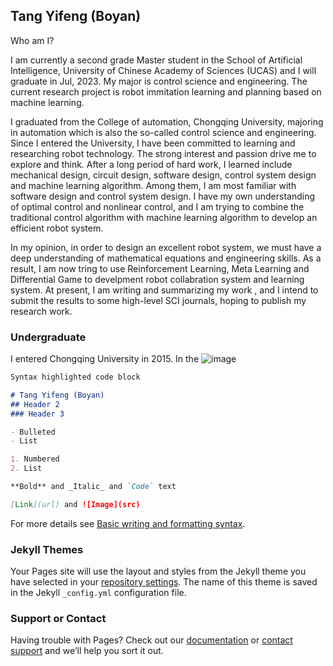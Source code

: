 ## Tang Yifeng (Boyan)

Who am I? 

I am currently a second grade Master student in the School of Artificial Intelligence, University of Chinese Academy of Sciences (UCAS) and I will graduate in Jul, 2023. My major is control science and engineering. The current research project is robot immitation learning and planning based on machine learning. 

I graduated from the College of automation, Chongqing University, majoring in automation which is also the so-called control science and engineering. Since I entered the University, I have been committed to learning and researching robot technology. The strong interest and passion drive me to explore and think. After a long period of hard work, I learned include mechanical design, circuit design, software design, control system design and machine learning algorithm. Among them, I am most familiar with software design and control system design. I have my own understanding of optimal control and nonlinear control, and I am trying to combine the traditional control algorithm with machine learning algorithm to develop an efficient robot system.

In my opinion, in order to design an excellent robot system, we must have a deep understanding of mathematical equations and engineering skills. As a result, I am now tring to use Reinforcement Learning, Meta Learning and Differential Game to develpment robot collabration system and learning system. At present, I am writing and summarizing my work , and I intend to submit the results to some high-level SCI journals, hoping to publish my research work.

### Undergraduate

I entered Chongqing University in 2015. In the 
![image](https://user-images.githubusercontent.com/62533222/161495614-8698d241-8b9e-4245-bde5-705e08a6a669.png)

```markdown
Syntax highlighted code block

# Tang Yifeng (Boyan)
## Header 2
### Header 3

- Bulleted
- List

1. Numbered
2. List

**Bold** and _Italic_ and `Code` text

[Link](url) and ![Image](src)
```

For more details see [Basic writing and formatting syntax](https://docs.github.com/en/github/writing-on-github/getting-started-with-writing-and-formatting-on-github/basic-writing-and-formatting-syntax).

### Jekyll Themes

Your Pages site will use the layout and styles from the Jekyll theme you have selected in your [repository settings](https://github.com/Comp1exBoyan/comp1exboyan.github.com/settings/pages). The name of this theme is saved in the Jekyll `_config.yml` configuration file.

### Support or Contact

Having trouble with Pages? Check out our [documentation](https://docs.github.com/categories/github-pages-basics/) or [contact support](https://support.github.com/contact) and we’ll help you sort it out.
